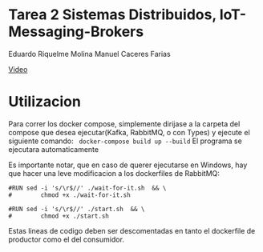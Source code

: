# Tarea 2 Sistemas Distribuidos, IoT-Messaging-Brokers

Eduardo Riquelme Molina
Manuel Caceres Farias


[Video](https://youtu.be/JcGpvW6ct-U)
# Utilizacion
Para correr los docker compose, simplemente dirijase a la carpeta del compose que desea ejecutar(Kafka, RabbitMQ, o con Types) y ejecute el siguiente comando:
``` docker-compose build up --build```
El programa se ejecutara automaticamente

Es importante notar, que en caso de querer ejecutarse en Windows, hay que hacer una leve modificacion a los dockerfiles de RabbitMQ:
```
#RUN sed -i 's/\r$//' ./wait-for-it.sh  && \  
#        chmod +x ./wait-for-it.sh

#RUN sed -i 's/\r$//' ./start.sh  && \  
#        chmod +x ./start.sh
```
Estas lineas de codigo deben ser descomentadas en tanto el dockerfile de productor como el del consumidor.
